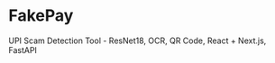    # FakePay
 
UPI Scam Detection Tool - ResNet18, OCR, QR Code, React + Next.js, FastAPI 
   
  
  
    
   
  
    
    
  
    

   
 
 
 
 
  

